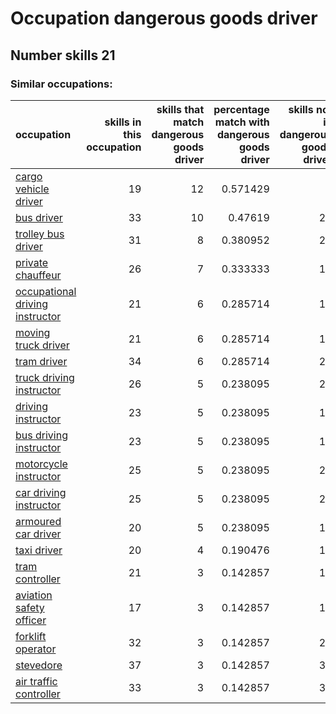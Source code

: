 # Occupation dangerous goods driver
## Number skills 21
### Similar occupations:
| occupation                                                            |   skills in this occupation |   skills that match dangerous goods driver |   percentage match with dangerous goods driver |   skills not in dangerous goods driver |
|:----------------------------------------------------------------------|----------------------------:|-------------------------------------------:|-----------------------------------------------:|---------------------------------------:|
| [cargo vehicle driver](cargo_vehicle_driver.md)                       |                          19 |                                         12 |                                       0.571429 |                                      7 |
| [bus driver](bus_driver.md)                                           |                          33 |                                         10 |                                       0.47619  |                                     23 |
| [trolley bus driver](trolley_bus_driver.md)                           |                          31 |                                          8 |                                       0.380952 |                                     23 |
| [private chauffeur](private_chauffeur.md)                             |                          26 |                                          7 |                                       0.333333 |                                     19 |
| [occupational driving instructor](occupational_driving_instructor.md) |                          21 |                                          6 |                                       0.285714 |                                     15 |
| [moving truck driver](moving_truck_driver.md)                         |                          21 |                                          6 |                                       0.285714 |                                     15 |
| [tram driver](tram_driver.md)                                         |                          34 |                                          6 |                                       0.285714 |                                     28 |
| [truck driving instructor](truck_driving_instructor.md)               |                          26 |                                          5 |                                       0.238095 |                                     21 |
| [driving instructor](driving_instructor.md)                           |                          23 |                                          5 |                                       0.238095 |                                     18 |
| [bus driving instructor](bus_driving_instructor.md)                   |                          23 |                                          5 |                                       0.238095 |                                     18 |
| [motorcycle instructor](motorcycle_instructor.md)                     |                          25 |                                          5 |                                       0.238095 |                                     20 |
| [car driving instructor](car_driving_instructor.md)                   |                          25 |                                          5 |                                       0.238095 |                                     20 |
| [armoured car driver](armoured_car_driver.md)                         |                          20 |                                          5 |                                       0.238095 |                                     15 |
| [taxi driver](taxi_driver.md)                                         |                          20 |                                          4 |                                       0.190476 |                                     16 |
| [tram controller](tram_controller.md)                                 |                          21 |                                          3 |                                       0.142857 |                                     18 |
| [aviation safety officer](aviation_safety_officer.md)                 |                          17 |                                          3 |                                       0.142857 |                                     14 |
| [forklift operator](forklift_operator.md)                             |                          32 |                                          3 |                                       0.142857 |                                     29 |
| [stevedore](stevedore.md)                                             |                          37 |                                          3 |                                       0.142857 |                                     34 |
| [air traffic controller](air_traffic_controller.md)                   |                          33 |                                          3 |                                       0.142857 |                                     30 |
